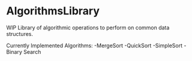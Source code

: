 AlgorithmsLibrary
=================

WIP Library of algorithmic operations to perform on common data structures.

Currently Implemented Algorithms:
-MergeSort
-QuickSort
-SimpleSort
-Binary Search

